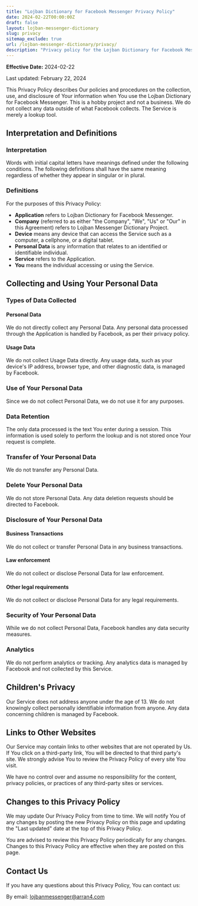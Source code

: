```yaml
---
title: "Lojban Dictionary for Facebook Messenger Privacy Policy"
date: 2024-02-22T00:00:00Z
draft: false
layout: lojban-messenger-dictionary
slug: privacy
sitemap_exclude: true
url: /lojban-messenger-dictionary/privacy/
description: "Privacy policy for the Lojban Dictionary for Facebook Messenger."
---
```

**Effective Date:** 2024-02-22

Last updated: February 22, 2024

This Privacy Policy describes Our policies and procedures on the collection, use, and disclosure of Your information when You use the Lojban Dictionary for Facebook Messenger. This is a hobby project and not a business. We do not collect any data outside of what Facebook collects. The Service is merely a lookup tool.

## Interpretation and Definitions

### Interpretation

Words with initial capital letters have meanings defined under the following conditions. The following definitions shall have the same meaning regardless of whether they appear in singular or in plural.

### Definitions

For the purposes of this Privacy Policy:

- **Application** refers to Lojban Dictionary for Facebook Messenger.
- **Company** (referred to as either "the Company", "We", "Us" or "Our" in this Agreement) refers to Lojban Messenger Dictionary Project.
- **Device** means any device that can access the Service such as a computer, a cellphone, or a digital tablet.
- **Personal Data** is any information that relates to an identified or identifiable individual.
- **Service** refers to the Application.
- **You** means the individual accessing or using the Service.

## Collecting and Using Your Personal Data

### Types of Data Collected

#### Personal Data

We do not directly collect any Personal Data. Any personal data processed through the Application is handled by Facebook, as per their privacy policy.

#### Usage Data

We do not collect Usage Data directly. Any usage data, such as your device's IP address, browser type, and other diagnostic data, is managed by Facebook.

### Use of Your Personal Data

Since we do not collect Personal Data, we do not use it for any purposes.

### Data Retention

The only data processed is the text You enter during a session. This information is used solely to perform the lookup and is not stored once Your request is complete.

### Transfer of Your Personal Data

We do not transfer any Personal Data.

### Delete Your Personal Data

We do not store Personal Data. Any data deletion requests should be directed to Facebook.

### Disclosure of Your Personal Data

#### Business Transactions

We do not collect or transfer Personal Data in any business transactions.

#### Law enforcement

We do not collect or disclose Personal Data for law enforcement.

#### Other legal requirements

We do not collect or disclose Personal Data for any legal requirements.

### Security of Your Personal Data

While we do not collect Personal Data, Facebook handles any data security measures.

### Analytics

We do not perform analytics or tracking. Any analytics data is managed by Facebook and not collected by this Service.

## Children's Privacy

Our Service does not address anyone under the age of 13. We do not knowingly collect personally identifiable information from anyone. Any data concerning children is managed by Facebook.

## Links to Other Websites

Our Service may contain links to other websites that are not operated by Us. If You click on a third-party link, You will be directed to that third party's site. We strongly advise You to review the Privacy Policy of every site You visit.

We have no control over and assume no responsibility for the content, privacy policies, or practices of any third-party sites or services.

## Changes to this Privacy Policy

We may update Our Privacy Policy from time to time. We will notify You of any changes by posting the new Privacy Policy on this page and updating the "Last updated" date at the top of this Privacy Policy.

You are advised to review this Privacy Policy periodically for any changes. Changes to this Privacy Policy are effective when they are posted on this page.

## Contact Us

If you have any questions about this Privacy Policy, You can contact us:

By email: lojbanmessenger@arran4.com

